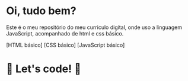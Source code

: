 # Oi, tudo bem?
Este é o meu repositório do meu curriculo digital, onde uso a linguagem JavaScript, acompanhado de html e css básico. 

[HTML básico]
[CSS básico]
[JavaScript básico]

# 🚀 Let's code! 🚀
